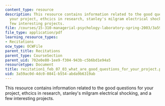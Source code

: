 ```yaml
---
content_type: resource
description: This resource contains information related to the good questions for
  your project, ethcics in research, stanley's milgram electrical shocking, and a
  few interesting projects.
file: /courses/15-310-managerial-psychology-laboratory-spring-2003/3a59ac0d4dc00841b554abda9b6319ab_recitation1_feb_07_03_what_are_good_questions_for_your_project.pdf
file_type: application/pdf
learning_resource_types:
- Recitations
ocw_type: OCWFile
parent_title: Recitations
parent_type: CourseSection
parent_uid: 702e0e80-1ee9-f304-943b-c5b6bd1e94a5
resourcetype: Document
title: recitation1_feb_07_03_what_are_good_questions_for_your_project.pdf
uid: 3a59ac0d-4dc0-0841-b554-abda9b6319ab
---
```

This resource contains information related to the good questions for your project, ethcics in research, stanley's milgram electrical shocking, and a few interesting projects.

